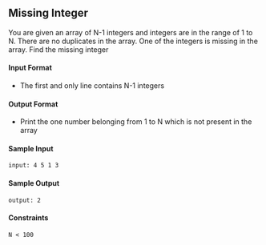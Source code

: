 ## **Missing Integer**

You are given an array of N-1 integers and integers are in the range of 1 to N. There are no duplicates in the array. One of the integers is missing in the array. Find the missing integer

#### **Input Format**

- The first and only line contains N-1 integers

#### **Output Format**

- Print the one number belonging from 1 to N which is not present in the array

#### **Sample Input**
    input: 4 5 1 3


#### **Sample Output**
    output: 2

#### **Constraints**
    N < 100